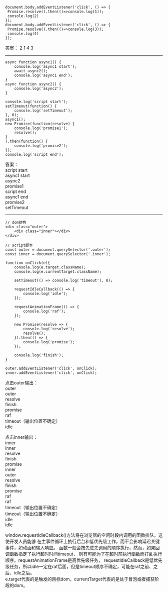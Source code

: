 ```
document.body.addEventListener('click', () => {
 Promise.resolve().then(()=>console.log(1));
 console.log(2)
});
document.body.addEventListener('click', () => {
 Promise.resolve().then(()=>console.log(3));
 console.log(4)
});
```
答案： 2 1 4 3

---
```
async function async1() {
    console.log('async1 start');
    await async2();
    console.log('async1 end');
}
async function async2() {
    console.log('async2');
}

console.log('script start');
setTimeout(function() {
    console.log('setTimeout');
}, 0);
async1();
new Promise(function(resolve) {
    console.log('promise1');
    resolve();
}
).then(function() {
    console.log('promise2');
});
console.log('script end');
```
答案：  
script start  
async1 start  
async2  
promise1  
script end  
async1 end  
promise2  
setTimeout

---
```
// dom结构
<div class="outer">
    <div class="inner"></div>
</div>

// script脚本
const outer = document.querySelector('.outer');
const inner = document.querySelector('.inner');

function onClick(e){
    console.log(e.target.className);
    console.log(e.currentTarget.className);

    setTimeout(() => console.log('timeout'), 0);

    requestIdleCallback(() => {
        console.log('idle');
    });

    requestAnimationFrame(() => {
        console.log('raf');
    });

    new Promise(resolve => {
        console.log('resolve');
        resolve();
    }).then(() => {
        console.log('promise');
    });

    console.log('finish');
}

outer.addEventListener('click', onClick);
inner.addEventListener('click', onClick);
```
点击outer输出：  
outer  
outer  
resolve  
finish  
promise  
raf  
timeout（输出位置不确定）  
idle  

点击inner输出：  
inner  
inner  
resolve  
finish  
promise  
inner  
outer  
resolve  
finish   
promise  
raf  
raf  
timeout（输出位置不确定）  
timeout（输出位置不确定）  
idle  
idle   

window.requestIdleCallback()方法将在浏览器的空闲时段内调用的函数排队。这使开发人员能够
在主事件循环上执行后台和低优先级工作，而不会影响延迟关键事件，如动画和输入响应。
函数一般会按先进先调用的顺序执行，然而，如果回调函数指定了执行超时时间timeout，
则有可能为了在超时前执行函数而打乱执行顺序。requestAnimationFrame是高优先级任务，
requestIdleCallback是低优先级任务，所以idle一定在raf后面，但是timeout顺序不确定，可能在raf之前、之后、idle之后。  
e.target代表的是触发的目标dom，currentTarget代表的是处于冒泡或者捕获阶段的dom。
